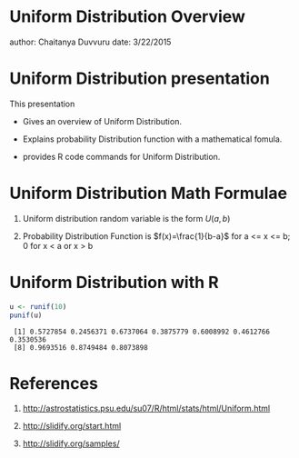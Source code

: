 Uniform Distribution Overview
========================================================
author: Chaitanya Duvvuru
date: 3/22/2015

Uniform Distribution presentation
========================================================

This presentation 

- Gives an overview of Uniform Distribution.

- Explains probability Distribution function with a mathematical fomula.

- provides R code commands for Uniform Distribution.

Uniform Distribution Math Formulae
========================================================

1. Uniform distribution random variable is the form $U(a,b)$

2. Probability Distribution Function  is $f(x)=\frac{1}{b-a}$ for a <= x <= b;
                                                            0 for x < a or x > b
                                                            

Uniform Distribution with R 
========================================================


```r
u <- runif(10) 
punif(u)
```

```
 [1] 0.5727854 0.2456371 0.6737064 0.3875779 0.6008992 0.4612766 0.3530536
 [8] 0.9693516 0.8749484 0.8073898
```

References
========================================================

1. http://astrostatistics.psu.edu/su07/R/html/stats/html/Uniform.html

2. http://slidify.org/start.html

3. http://slidify.org/samples/

